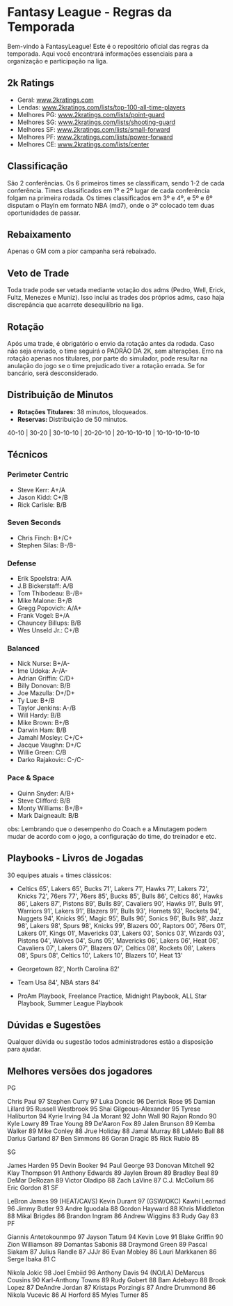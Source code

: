 # Fantasy League - Regras da Temporada

Bem-vindo à FantasyLeague! Este é o repositório oficial das regras da temporada. Aqui você encontrará informações essenciais para a organização e participação na liga. 

## 2k Ratings

- Geral: www.2kratings.com
- Lendas: www.2kratings.com/lists/top-100-all-time-players
- Melhores PG: www.2kratings.com/lists/point-guard
- Melhores SG: www.2kratings.com/lists/shooting-guard
- Melhores SF: www.2kratings.com/lists/small-forward
- Melhores PF: www.2kratings.com/lists/power-forward
- Melhores CE: www.2kratings.com/lists/center

## Classificação

São 2 conferências. Os 6 primeiros times se classificam, sendo 1-2 de cada conferência. Times classificados em 1º e 2º lugar de cada conferência folgam na primeira rodada. Os times classificados em 3º e 4º, e 5º e 6º disputam o PlayIn em formato NBA (md7), onde o 3º colocado tem duas oportunidades de passar.

## Rebaixamento

Apenas o GM com a pior campanha será rebaixado.

## Veto de Trade

Toda trade pode ser vetada mediante votação dos adms (Pedro, Well, Erick, Fultz, Menezes e Muniz). Isso inclui as trades dos próprios adms, caso haja discrepância que acarrete desequilíbrio na liga.

## Rotação

Após uma trade, é obrigatório o envio da rotação antes da rodada. Caso não seja enviado, o time seguirá o PADRÃO DA 2K, sem alterações. Erro na rotação apenas nos titulares, por parte do simulador, pode resultar na anulação do jogo se o time prejudicado tiver a rotação errada. Se for bancário, será desconsiderado.

## Distribuição de Minutos

- **Rotações Titulares:** 38 minutos, bloqueados.
- **Reservas:** Distribuição de 50 minutos.

40-10 | 30-20 | 30-10-10 | 20-20-10 | 20-10-10-10 | 10-10-10-10-10

## Técnicos

### Perimeter Centric
- Steve Kerr: A+/A
- Jason Kidd: C+/B
- Rick Carlisle: B/B

### Seven Seconds
- Chris Finch: B+/C+
- Stephen Silas: B-/B-

### Defense
- Erik Spoelstra: A/A
- J.B Bickerstaff: A/B
- Tom Thibodeau: B-/B+
- Mike Malone: B+/B
- Gregg Popovich: A/A+
- Frank Vogel: B+/A
- Chauncey Billups: B/B
- Wes Unseld Jr.: C+/B

### Balanced
- Nick Nurse: B+/A-
- Ime Udoka: A-/A-
- Adrian Griffin: C/D+
- Billy Donovan: B/B
- Joe Mazulla: D+/D+
- Ty Lue: B+/B
- Taylor Jenkins: A-/B
- Will Hardy: B/B
- Mike Brown: B+/B
- Darwin Ham: B/B
- Jamahl Mosley: C+/C+
- Jacque Vaughn: D+/C
- Willie Green: C/B
- Darko Rajakovic: C-/C-

### Pace & Space
- Quinn Snyder: A/B+
- Steve Clifford: B/B
- Monty Williams: B+/B+
- Mark Daigneault: B/B

obs: Lembrando que o desempenho do Coach e a Minutagem podem mudar de acordo com o jogo, a configuração do time, do treinador e etc.

## Playbooks - Livros de Jogadas

30 equipes atuais + times clássicos:

- Celtics 65', Lakers 65', Bucks 71', Lakers 71', Hawks 71', Lakers 72', Knicks 72', 76ers 77', 76ers 85', Bucks 85', Bulls 86', Celtics 86', Hawks 86', Lakers 87', Pistons 89', Bulls 89', Cavaliers 90', Hawks 91', Bulls 91', Warriors 91', Lakers 91', Blazers 91', Bulls 93', Hornets 93', Rockets 94', Nuggets 94', Knicks 95', Magic 95', Bulls 96', Sonics 96', Bulls 98', Jazz 98', Lakers 98', Spurs 98', Knicks 99', Blazers 00', Raptors 00', 76ers 01', Lakers 01', Kings 01', Mavericks 03', Lakers 03', Sonics 03', Wizards 03', Pistons 04', Wolves 04', Suns 05', Mavericks 06', Lakers 06', Heat 06', Cavaliers 07', Lakers 07', Blazers 07', Celtics 08', Rockets 08', Lakers 08', Spurs 08', Celtics 10', Lakers 10', Blazers 10', Heat 13'

- Georgetown 82', North Carolina 82'

- Team Usa 84', NBA stars 84'

- ProAm Playbook, Freelance Practice, Midnight Playbook, ALL Star Playbook, Summer League Playbook

## Dúvidas e Sugestões
Qualquer dúvida ou sugestão todos administradores estão a disposição para ajudar.

## Melhores versões dos jogadores

PG

Chris Paul 97
Stephen Curry 97
Luka Doncic 96
Derrick Rose 95
Damian Lillard 95
Russell Westbrook 95
Shai Gilgeous-Alexander 95
Tyrese Haliburton 94
Kyrie Irving 94
Ja Morant 92
John Wall 90
Rajon Rondo 90
Kyle Lowry 89
Trae Young 89
De'Aaron Fox 89
Jalen Brunson 89
Kemba Walker 89
Mike Conley 88
Jrue Holiday 88
Jamal Murray 88
LaMelo Ball 88
Darius Garland 87
Ben Simmons 86
Goran Dragic 85
Rick Rubio 85

SG

James Harden 95
Devin Booker 94
Paul George 93
Donovan Mitchell 92
Klay Thompson 91
Anthony Edwards 89
Jaylen Brown 89
Bradley Beal 89
DeMar DeRozan 89
Victor Oladipo 88
Zach LaVine 87
C.J. McCollum 86
Eric Gordon 81
SF

LeBron James 99 (HEAT/CAVS)
Kevin Durant 97 (GSW/OKC)
Kawhi Leornad 96
Jimmy Butler 93
Andre Iguodala 88
Gordon Hayward 88
Khris Middleton 88
Mikal Brigdes 86
Brandon Ingram 86
Andrew Wiggins 83
Rudy Gay 83
PF

Giannis Antetokounmpo 97
Jayson Tatum 94
Kevin Love 91
Blake Griffin 90
Zion Williamson 89
Domantas Sabonis 88
Draymond Green 89
Pascal Siakam 87
Julius Randle 87
JJJr 86
Evan Mobley 86
Lauri Markkanen 86
Serge Ibaka 81
C

Nikola Jokic 98
Joel Embiid 98
Anthony Davis 94 (NO/LA)
DeMarcus Cousins 90
Karl-Anthony Towns 89
Rudy Gobert 88
Bam Adebayo 88
Brook Lopez 87
DeAndre Jordan 87
Kristaps Porzingis 87
Andre Drummond 86
Nikola Vucevic 86
Al Horford 85
Myles Turner 85
